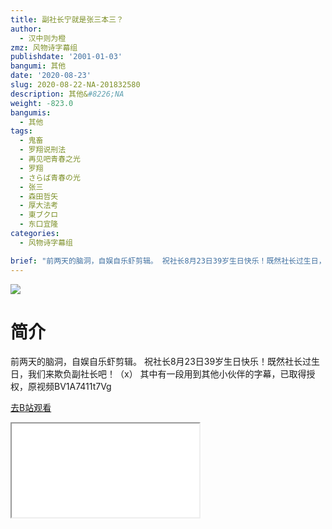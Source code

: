 ```yaml
---
title: 副社长宁就是张三本三？
author:
  - 汉中则为橙
zmz: 风物诗字幕组
publishdate: '2001-01-03'
bangumi: 其他
date: '2020-08-23'
slug: 2020-08-22-NA-201832580
description: 其他&#8226;NA
weight: -823.0
bangumis:
  - 其他
tags:
  - 鬼畜
  - 罗翔说刑法
  - 再见吧青春之光
  - 罗翔
  - さらば青春の光
  - 张三
  - 森田哲矢
  - 厚大法考
  - 東ブクロ
  - 东口宜隆
categories:
  - 风物诗字幕组

brief: "前两天的脑洞，自娱自乐虾剪辑。 祝社长8月23日39岁生日快乐！既然社长过生日，我们来欺负副社长吧！（x） 其中有一段用到其他小伙伴的字幕，已取得授权，原视频BV1A7411t7Vg"
---
```

![](https://raw.githubusercontent.com/tcgriffith/owaraisite/master/static/tmpimg/4e5ace1ba1d1dfb829ffd0a037f6147ad7c08962.jpg.480.jpg)
# 简介  
前两天的脑洞，自娱自乐虾剪辑。
祝社长8月23日39岁生日快乐！既然社长过生日，我们来欺负副社长吧！（x）
其中有一段用到其他小伙伴的字幕，已取得授权，原视频BV1A7411t7Vg  

[去B站观看](https://www.bilibili.com/video/av201832580/)
<div class ="resp-container"><iframe class="testiframe" src="//player.bilibili.com/player.html?aid=201832580"", scrolling="no", allowfullscreen="true" > </iframe></div> 
